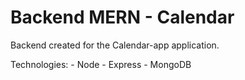 # Backend MERN - Calendar

Backend created for the Calendar-app application.

Technologies:
    - Node
    - Express
    - MongoDB
